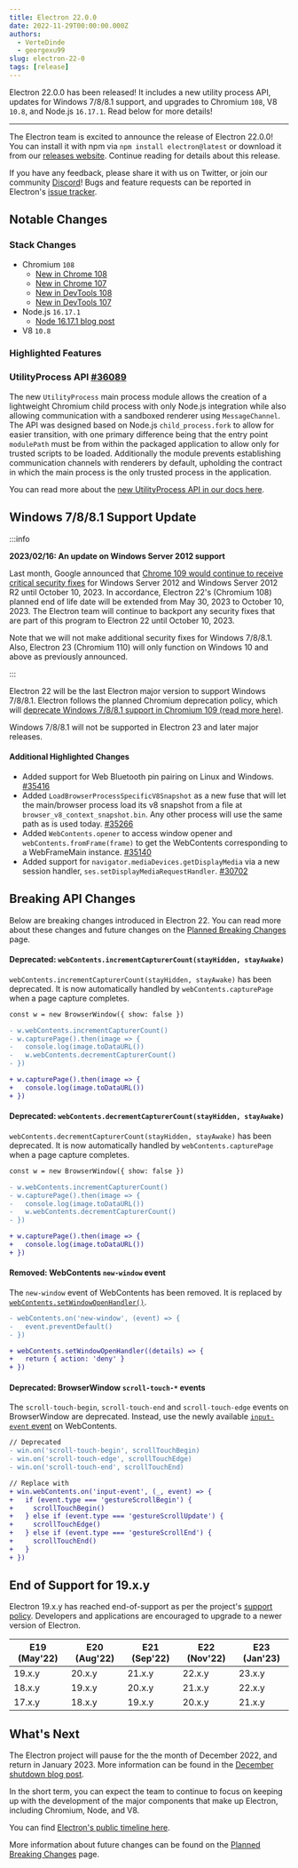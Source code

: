 ```yaml
---
title: Electron 22.0.0
date: 2022-11-29T00:00:00.000Z
authors:
  - VerteDinde
  - georgexu99
slug: electron-22-0
tags: [release]
---
```


Electron 22.0.0 has been released! It includes a new utility process API, updates for Windows 7/8/8.1 support, and upgrades to Chromium `108`, V8 `10.8`, and Node.js `16.17.1`. Read below for more details!

---

The Electron team is excited to announce the release of Electron 22.0.0! You can install it with npm via `npm install electron@latest` or download it from our [releases website](https://releases.electronjs.org/releases/stable). Continue reading for details about this release.

If you have any feedback, please share it with us on Twitter, or join our community [Discord](https://discord.com/invite/electronjs)! Bugs and feature requests can be reported in Electron's [issue tracker](https://github.com/electron/electron/issues).

## Notable Changes

### Stack Changes

- Chromium `108`
  - [New in Chrome 108](https://developer.chrome.com/blog/new-in-chrome-108/)
  - [New in Chrome 107](https://developer.chrome.com/blog/new-in-chrome-107/)
  - [New in DevTools 108](https://developer.chrome.com/blog/new-in-devtools-108/)
  - [New in DevTools 107](https://developer.chrome.com/blog/new-in-devtools-107/)
- Node.js `16.17.1`
  - [Node 16.17.1 blog post](https://nodejs.org/en/blog/release/v16.17.1/)
- V8 `10.8`

### Highlighted Features

### UtilityProcess API [#36089](https://github.com/electron/electron/pull/36089)

The new `UtilityProcess` main process module allows the creation of a lightweight Chromium child process with only Node.js integration while also allowing communication with a sandboxed renderer using `MessageChannel`. The API was designed based on Node.js `child_process.fork` to allow for easier transition, with one primary difference being that the entry point `modulePath` must be from within the packaged application to allow only for trusted scripts to be loaded. Additionally the module prevents establishing communication channels with renderers by default, upholding the contract in which the main process is the only trusted process in the application.

You can read more about the [new UtilityProcess API in our docs here](https://www.electronjs.org/docs/latest/api/utility-process).

## Windows 7/8/8.1 Support Update

:::info

**2023/02/16: An update on Windows Server 2012 support**

Last month, Google announced that
[Chrome 109 would continue to receive critical security fixes](https://support.google.com/chrome/a/thread/185534987) for
Windows Server 2012 and Windows Server 2012 R2 until October 10, 2023.
In accordance, Electron 22's (Chromium 108) planned end of life date will be extended from May 30, 2023 to October 10, 2023. The Electron team will continue to backport any security fixes that are part of this program to Electron 22 until October 10, 2023.

Note that we will not make additional security fixes for Windows 7/8/8.1.
Also, Electron 23 (Chromium 110) will only function on Windows 10 and above as
previously announced.

:::

Electron 22 will be the last Electron major version to support Windows 7/8/8.1. Electron follows the planned Chromium deprecation policy, which will [deprecate Windows 7/8/8.1 support in Chromium 109 (read more here)](https://support.google.com/chrome/thread/185534985/sunsetting-support-for-windows-7-8-8-1-in-early-2023?hl=en).

Windows 7/8/8.1 will not be supported in Electron 23 and later major releases.

#### Additional Highlighted Changes

- Added support for Web Bluetooth pin pairing on Linux and Windows. [#35416](https://github.com/electron/electron/pull/35416)
- Added `LoadBrowserProcessSpecificV8Snapshot` as a new fuse that will let the main/browser process load its v8 snapshot from a file at `browser_v8_context_snapshot.bin`. Any other process will use the same path as is used today. [#35266](https://github.com/electron/electron/pull/35266)
- Added `WebContents.opener` to access window opener and `webContents.fromFrame(frame)` to get the WebContents corresponding to a WebFrameMain instance. [#35140](https://github.com/electron/electron/pull/35140)
- Added support for `navigator.mediaDevices.getDisplayMedia` via a new session handler, `ses.setDisplayMediaRequestHandler`. [#30702](https://github.com/electron/electron/pull/30702)

## Breaking API Changes

Below are breaking changes introduced in Electron 22. You can read more about these changes and future changes on the [Planned Breaking Changes](https://github.com/electron/electron/blob/main/docs/breaking-changes.md) page.

#### Deprecated: `webContents.incrementCapturerCount(stayHidden, stayAwake)`

`webContents.incrementCapturerCount(stayHidden, stayAwake)` has been deprecated.
It is now automatically handled by `webContents.capturePage` when a page capture completes.

```diff
const w = new BrowserWindow({ show: false })

- w.webContents.incrementCapturerCount()
- w.capturePage().then(image => {
-   console.log(image.toDataURL())
-   w.webContents.decrementCapturerCount()
- })

+ w.capturePage().then(image => {
+   console.log(image.toDataURL())
+ })
```

#### Deprecated: `webContents.decrementCapturerCount(stayHidden, stayAwake)`

`webContents.decrementCapturerCount(stayHidden, stayAwake)` has been deprecated.
It is now automatically handled by `webContents.capturePage` when a page capture completes.

```diff
const w = new BrowserWindow({ show: false })

- w.webContents.incrementCapturerCount()
- w.capturePage().then(image => {
-   console.log(image.toDataURL())
-   w.webContents.decrementCapturerCount()
- })

+ w.capturePage().then(image => {
+   console.log(image.toDataURL())
+ })
```

#### Removed: WebContents `new-window` event

The `new-window` event of WebContents has been removed. It is replaced by [`webContents.setWindowOpenHandler()`](https://electronjs.org/docs/latest/api/web-contents#contentssetwindowopenhandlerhandler).

```diff
- webContents.on('new-window', (event) => {
-   event.preventDefault()
- })

+ webContents.setWindowOpenHandler((details) => {
+   return { action: 'deny' }
+ })
```

#### Deprecated: BrowserWindow `scroll-touch-*` events

The `scroll-touch-begin`, `scroll-touch-end` and `scroll-touch-edge` events on
BrowserWindow are deprecated. Instead, use the newly available
[`input-event` event](https://electronjs.org/docs/latest/api/web-contents#event-input-event) on WebContents.

```diff
// Deprecated
- win.on('scroll-touch-begin', scrollTouchBegin)
- win.on('scroll-touch-edge', scrollTouchEdge)
- win.on('scroll-touch-end', scrollTouchEnd)

// Replace with
+ win.webContents.on('input-event', (_, event) => {
+   if (event.type === 'gestureScrollBegin') {
+     scrollTouchBegin()
+   } else if (event.type === 'gestureScrollUpdate') {
+     scrollTouchEdge()
+   } else if (event.type === 'gestureScrollEnd') {
+     scrollTouchEnd()
+   }
+ })
```

## End of Support for 19.x.y

Electron 19.x.y has reached end-of-support as per the project's [support policy](https://www.electronjs.org/docs/latest/tutorial/electron-timelines#version-support-policy). Developers and applications are encouraged to upgrade to a newer version of Electron.

| E19 (May'22) | E20 (Aug'22) | E21 (Sep'22) | E22 (Nov'22) | E23 (Jan'23) |
| ------------ | ------------ | ------------ | ------------ | ------------ |
| 19.x.y       | 20.x.y       | 21.x.y       | 22.x.y       | 23.x.y       |
| 18.x.y       | 19.x.y       | 20.x.y       | 21.x.y       | 22.x.y       |
| 17.x.y       | 18.x.y       | 19.x.y       | 20.x.y       | 21.x.y       |

## What's Next

The Electron project will pause for the the month of December 2022, and return in January 2023. More information can be found in the [December shutdown blog post](https://www.electronjs.org/blog/a-quiet-place-22).

In the short term, you can expect the team to continue to focus on keeping up with the development of the major components that make up Electron, including Chromium, Node, and V8.

You can find [Electron's public timeline here](https://www.electronjs.org/docs/latest/tutorial/electron-timelines).

More information about future changes can be found on the [Planned Breaking Changes](https://github.com/electron/electron/blob/main/docs/breaking-changes.md) page.
